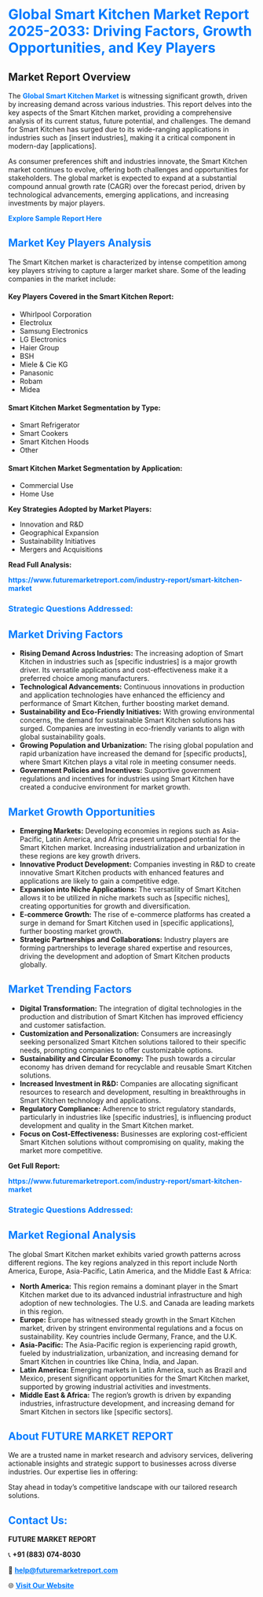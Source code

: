 <h1 style="color: #007BFF;">Global Smart Kitchen Market Report 2025-2033: Driving Factors, Growth Opportunities, and Key Players</h1>

<section id="overview">
<h2>Market Report Overview</h2>
<p>The <a href="https://www.futuremarketreport.com/industry-report/smart-kitchen-market" style="color: #007BFF; text-decoration: none;"><strong>Global Smart Kitchen Market</strong></a> is witnessing significant growth, driven by increasing demand across various industries. This report delves into the key aspects of the Smart Kitchen market, providing a comprehensive analysis of its current status, future potential, and challenges. The demand for Smart Kitchen has surged due to its wide-ranging applications in industries such as [insert industries], making it a critical component in modern-day [applications].</p>
<p>As consumer preferences shift and industries innovate, the Smart Kitchen market continues to evolve, offering both challenges and opportunities for stakeholders. The global market is expected to expand at a substantial compound annual growth rate (CAGR) over the forecast period, driven by technological advancements, emerging applications, and increasing investments by major players.</p>
</section>

<section id="overview">
<p><a href="https://www.futuremarketreport.com/request-sample/reportId=27166" style="color: #007BFF; text-decoration: none;"><strong>Explore Sample Report Here</strong></a></p>
</section>

<section id="key-players">
<h2 style="color: #007BFF;">Market Key Players Analysis</h2>
<p>The Smart Kitchen market is characterized by intense competition among key players striving to capture a larger market share. Some of the leading companies in the market include:</p>
<h4>Key Players Covered in the Smart Kitchen Report:</h4>
<ul><li>Whirlpool Corporation</li><li>Electrolux</li><li>Samsung Electronics</li><li>LG Electronics</li><li>Haier Group</li><li>BSH</li><li>Miele &amp; Cie KG</li><li>Panasonic</li><li>Robam</li><li>Midea</li></ul>
<h4>Smart Kitchen Market Segmentation by Type:</h4>
<ul><li>Smart Refrigerator</li><li>Smart Cookers</li><li>Smart Kitchen Hoods</li><li>Other</li></ul>

<h4>Smart Kitchen Market Segmentation by Application:</h4>
<ul><li>Commercial Use</li><li>Home Use</li></ul>
<p><strong>Key Strategies Adopted by Market Players:</strong></p>
<ul>
<li>Innovation and R&D</li>
<li>Geographical Expansion</li>
<li>Sustainability Initiatives</li>
<li>Mergers and Acquisitions</li>
</ul>
</section>

<section>
<p><strong>Read Full Analysis: </strong></p><a href="https://www.futuremarketreport.com/industry-report/smart-kitchen-market" style="color: #007BFF; text-decoration: none;"><strong>https://www.futuremarketreport.com/industry-report/smart-kitchen-market</strong></a>
<h3 style="color: #007BFF;">Strategic Questions Addressed:</h3>
</section>

<section id="driving-factors">
<h2 style="color: #007BFF;">Market Driving Factors</h2>
<ul>
<li><strong>Rising Demand Across Industries:</strong> The increasing adoption of Smart Kitchen in industries such as [specific industries] is a major growth driver. Its versatile applications and cost-effectiveness make it a preferred choice among manufacturers.</li>
<li><strong>Technological Advancements:</strong> Continuous innovations in production and application technologies have enhanced the efficiency and performance of Smart Kitchen, further boosting market demand.</li>
<li><strong>Sustainability and Eco-Friendly Initiatives:</strong> With growing environmental concerns, the demand for sustainable Smart Kitchen solutions has surged. Companies are investing in eco-friendly variants to align with global sustainability goals.</li>
<li><strong>Growing Population and Urbanization:</strong> The rising global population and rapid urbanization have increased the demand for [specific products], where Smart Kitchen plays a vital role in meeting consumer needs.</li>
<li><strong>Government Policies and Incentives:</strong> Supportive government regulations and incentives for industries using Smart Kitchen have created a conducive environment for market growth.</li>
</ul>
</section>

<section id="growth-opportunities">
<h2 style="color: #007BFF;">Market Growth Opportunities</h2>
<ul>
<li><strong>Emerging Markets:</strong> Developing economies in regions such as Asia-Pacific, Latin America, and Africa present untapped potential for the Smart Kitchen market. Increasing industrialization and urbanization in these regions are key growth drivers.</li>
<li><strong>Innovative Product Development:</strong> Companies investing in R&D to create innovative Smart Kitchen products with enhanced features and applications are likely to gain a competitive edge.</li>
<li><strong>Expansion into Niche Applications:</strong> The versatility of Smart Kitchen allows it to be utilized in niche markets such as [specific niches], creating opportunities for growth and diversification.</li>
<li><strong>E-commerce Growth:</strong> The rise of e-commerce platforms has created a surge in demand for Smart Kitchen used in [specific applications], further boosting market growth.</li>
<li><strong>Strategic Partnerships and Collaborations:</strong> Industry players are forming partnerships to leverage shared expertise and resources, driving the development and adoption of Smart Kitchen products globally.</li>
</ul>
</section>

<section id="trending-factors">
<h2 style="color: #007BFF;">Market Trending Factors</h2>
<ul>
<li><strong>Digital Transformation:</strong> The integration of digital technologies in the production and distribution of Smart Kitchen has improved efficiency and customer satisfaction.</li>
<li><strong>Customization and Personalization:</strong> Consumers are increasingly seeking personalized Smart Kitchen solutions tailored to their specific needs, prompting companies to offer customizable options.</li>
<li><strong>Sustainability and Circular Economy:</strong> The push towards a circular economy has driven demand for recyclable and reusable Smart Kitchen solutions.</li>
<li><strong>Increased Investment in R&D:</strong> Companies are allocating significant resources to research and development, resulting in breakthroughs in Smart Kitchen technology and applications.</li>
<li><strong>Regulatory Compliance:</strong> Adherence to strict regulatory standards, particularly in industries like [specific industries], is influencing product development and quality in the Smart Kitchen market.</li>
<li><strong>Focus on Cost-Effectiveness:</strong> Businesses are exploring cost-efficient Smart Kitchen solutions without compromising on quality, making the market more competitive.</li>
</ul>
</section>

<section>
<p><strong>Get Full Report: </strong></p><a href="https://www.futuremarketreport.com/industry-report/smart-kitchen-market" style="color: #007BFF; text-decoration: none;"><strong>https://www.futuremarketreport.com/industry-report/smart-kitchen-market</strong></a>
<h3 style="color: #007BFF;">Strategic Questions Addressed:</h3>
</section>


<section id="regional-analysis">
<h2 style="color: #007BFF;">Market Regional Analysis</h2>
<p>The global Smart Kitchen market exhibits varied growth patterns across different regions. The key regions analyzed in this report include North America, Europe, Asia-Pacific, Latin America, and the Middle East & Africa:</p>
<ul>
<li><strong>North America:</strong> This region remains a dominant player in the Smart Kitchen market due to its advanced industrial infrastructure and high adoption of new technologies. The U.S. and Canada are leading markets in this region.</li>
<li><strong>Europe:</strong> Europe has witnessed steady growth in the Smart Kitchen market, driven by stringent environmental regulations and a focus on sustainability. Key countries include Germany, France, and the U.K.</li>
<li><strong>Asia-Pacific:</strong> The Asia-Pacific region is experiencing rapid growth, fueled by industrialization, urbanization, and increasing demand for Smart Kitchen in countries like China, India, and Japan.</li>
<li><strong>Latin America:</strong> Emerging markets in Latin America, such as Brazil and Mexico, present significant opportunities for the Smart Kitchen market, supported by growing industrial activities and investments.</li>
<li><strong>Middle East & Africa:</strong> The region’s growth is driven by expanding industries, infrastructure development, and increasing demand for Smart Kitchen in sectors like [specific sectors].</li>
</ul>
</section>

<footer>
<h2 style="color: #007BFF;">About FUTURE MARKET REPORT</h2>
<p>We are a trusted name in market research and advisory services, delivering actionable insights and strategic support to businesses across diverse industries. Our expertise lies in offering:</p>

<p>Stay ahead in today’s competitive landscape with our tailored research solutions.</p>

<h2 style="color: #007BFF;">Contact Us:</h2>
<p><strong>FUTURE MARKET REPORT</strong></p>
<p>📞 <strong>+91 (883) 074-8030</strong></p>
<p>📧 <strong><a href="mailto:help@futuremarketreport.com" style="color: #007BFF;">help@futuremarketreport.com</a></strong></p>
<p>🌐 <strong><a href="https://www.futuremarketreport.com/" style="color: #007BFF;">Visit Our Website</a></strong></p>
</footer>